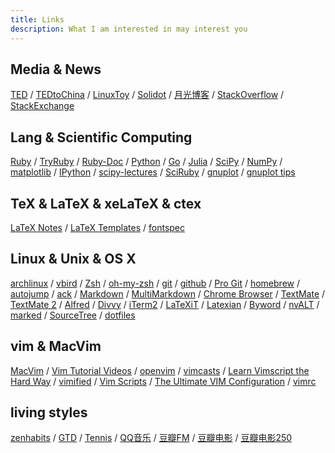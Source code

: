 ```yaml
---
title: Links
description: What I am interested in may interest you
---
```


## Media & News
[TED](http://www.ted.com/ "Ideas worth spreading")
/ [TEDtoChina](http://www.tedtochina.com/ "@TEDtoChina")
/ [LinuxToy](http://linuxtoy.org/ "LinuxToy")
/ [Solidot](http://solidot.org "奇客的资讯, 重要的东西")
/ [月光博客](http://www.williamlong.info/ "关注互联网和搜索引擎的IT科技博客")
/ [StackOverflow](http://stackoverflow.com/ "Programming Q&A")
/ [StackExchange](http://stackexchange.com/ "Free, Community-Powered Q&A")

## Lang & Scientific Computing
[Ruby](http://www.ruby-lang.org/ "A dynamic, interpreted, open source programming language with a focus on simplicity and productivity")
/ [TryRuby](http://tryruby.org/ "Code School - TryRuby")
/ [Ruby-Doc](http://ruby-doc.org/ "Documenting the Ruby Language")
/ [Python](http://www.python.org/ "an interpreted, interactive, object-oriented, extensible programming language")
/ [Go](http://golang.org/ "open source programming environment that makes it easy to build simple, reliable, and efficient software")
/ [Julia](http://julialang.org/ "A fresh approach to technical computing")
/ [SciPy](http://www.scipy.org/ "Open Source Library of Scientific Tools")
/ [NumPy](http://numpy.scipy.org/ "Scientific Computing Tools For Python")
/ [matplotlib](http://matplotlib.org/ "python plotting")
/ [IPython](http://ipython.org/ "Interactive Computing")
/ [scipy-lectures](http://scipy-lectures.github.com/ "Python Scientific Lecture Notes")
/ [SciRuby](http://sciruby.com/ "Tools for scientific computation in Ruby")
/ [gnuplot](http://www.gnuplot.info/ "portable command-line driven graphing utility")
/ [gnuplot tips](http://t16web.lanl.gov/Kawano/gnuplot/index-e.html "not so Frequently Asked Questions")

## TeX & LaTeX & xeLaTeX & ctex
[LaTeX Notes](http://www.dralpha.com/zh/tech/lnotes2.pdf "包老师的雷太赫排版系统简介")
/ [LaTeX Templates](http://www.latextemplates.com/ "The best source of quality LaTeX templates")
/ [fontspec](https://github.com/autozimu/ctex.fontspec "my ctex fontspec
files for OS X")

## Linux & Unix & OS X
[archlinux](https://www.archlinux.org/ "A simple, lightweight distribution")
/ [vbird](http://linux.vbird.org/ "鳥哥的 Linux 私房菜")
/ [Zsh](http://www.zsh.org/ "a shell designed for interactive use, although it is also a powerful scripting language")
/ [oh-my-zsh](https://github.com/robbyrussell/oh-my-zsh "A handful of functions, auto-complete helpers, and stuff that makes you shout…")
/ [git](http://git-scm.com/ "free and open source distributed version control system")
/ [github](https://github.com/ "GitHub helps people build software together")
/ [Pro Git](http://git-scm.com/book "free book about git by Scott Chacon")
/ [homebrew](http://mxcl.github.com/homebrew/ "The missing package manager for OS X")
/ [autojump](https://github.com/joelthelion/autojump "A cd command that learns")
/ [ack](http://betterthangrep.com/ "better than grep")
/ [Markdown](http://daringfireball.net/projects/markdown/ "a text-to-HTML conversion tool for web writers")
/ [MultiMarkdown](http://fletcherpenney.net/multimarkdown/ "a superset of the Markdown syntax")
/ [Chrome Browser](http://www.google.com/chrome "a browser that combines a minimal design with sophisticated technology to make the web faster, safer, and easier")
/ [TextMate](http://macromates.com/ "the missing editor")
/ [TextMate 2](https://github.com/textmate/textmate "source code for TextMate 2, a text editor for OS X 10.7+")
/ [Alfred](http://www.alfredapp.com/ "Alfred is not a launcher")
/ [Divvy](http://mizage.com/divvy/ "Window management at its finest")
/ [iTerm2](http://www.iterm2.com "Mac OS Terminal Replacement")
/ [LaTeXiT](http://www.chachatelier.fr/latexit/ "LaTeXiT is a equation editor")
/ [Latexian](http://tacosw.com/latexian/ "A LaTeX Editor for Mac OS X")
/ [Byword](http://bywordapp.com/ "beautiful and efficient text editor for Markdown and rich text")
/ [nvALT](http://brettterpstra.com/project/nvalt/ "a fork of Notational Velocity")
/ [marked](http://markedapp.com/ "smart tools for smart writers")
/ [SourceTree](http://www.sourcetreeapp.com/ "free Mac client for Git and Mercurial version control systems")
/ [dotfiles](https://github.com/autozimu/dotfiles "my configuration files")

## vim & MacVim
[MacVim](http://code.google.com/p/macvim/ "the text editor Vim for Mac OS X")
/ [Vim Tutorial Videos](http://www.derekwyatt.org/vim/vim-tutorial-videos/ "A series of vim tutorial videos by Derek Wyatt")
/ [openvim](http://openvim.com "Collection of Vim learning tools")
/ [vimcasts](http://vimcasts.org "free screencasts about Vim, the text editor")
/ [Learn Vimscript the Hard Way](http://learnvimscriptthehardway.stevelosh.com/ "a book for users of the Vim editor who want to learn how to customize Vim")
/ [vimified](http://zaiste.github.com/vimified/ "Ultimate, kick-ass VIM configuration on top of Vundle")
/ [Vim Scripts](http://vim-scripts.org/ "mirror provides access to any of the scripts on vim.org using Git")
/ [The Ultimate VIM Configuration](http://spf13.com/post/ultimate-vim-config/)
/ [vimrc](https://github.com/autozimu/vimrc "my vim configuration files")

## living styles
[zenhabits](http://zenhabits.net/ "finding simplicity in the daily chaos of our lives")
/ [GTD](http://en.wikipedia.org/wiki/Getting_Things_Done "Getting Things Done")
/ [Tennis](http://en.wikipedia.org/wiki/Tennis)
/ [QQ音乐](http://music.qq.com)
/ [豆瓣FM](http://douban.fm/)
/ [豆瓣电影](http://movie.douban.com/)
/ [豆瓣电影250](http://movie.douban.com/top250)
